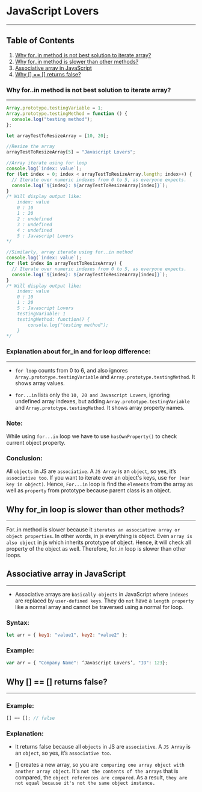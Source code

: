 # JavaScript Lovers

---

## Table of Contents

1. [Why for..in method is not best solution to iterate array?](#forin_drawback)
2. [Why for..in method is slower than other methods?](#forin_slower)
3. [Associative array in JavaScript](#associative_array)
4. [Why [] == [] returns false?](#array_comparison)

### Why for..in method is not best solution to iterate array?<a name="forin_drawback"></a>

---

```javascript
Array.prototype.testingVariable = 1;
Array.prototype.testingMethod = function () {
  console.log("testing method");
};

let arrayTestToResizeArray = [10, 20];

//Resize the array
arrayTestToResizeArray[5] = "Javascript Lovers";

//Array iterate using for loop
console.log(`index: value`);
for (let index = 0; index < arrayTestToResizeArray.length; index++) {
  // Iterate over numeric indexes from 0 to 5, as everyone expects.
  console.log(`${index}: ${arrayTestToResizeArray[index]}`);
}
/* Will display output like:
    index: value
    0 : 10
    1 : 20
    2 : undefined
    3 : undefined
    4 : undefined
    5 : Javascript Lovers
*/

//Similarly, array iterate using for..in method
console.log(`index: value`);
for (let index in arrayTestToResizeArray) {
  // Iterate over numeric indexes from 0 to 5, as everyone expects.
  console.log(`${index}: ${arrayTestToResizeArray[index]}`);
}
/* Will display output like:
    index: value
    0 : 10
    1 : 20
    5 : Javascript Lovers
    testingVariable: 1
    testingMethod: function() {
        console.log("testing method");
    }
*/
```

### Explanation about for_in and for loop difference:

---

- `for loop` counts from 0 to 6, and also ignores `Array.prototype.testingVariable` and `Array.prototype.testingMethod`. It shows array values.

- `for...in` lists only the `10, 20 and Javascript Lovers`, ignoring undefined array indexes, but adding `Array.prototype.testingVariable` and `Array.prototype.testingMethod`. It shows array property names.

### Note:

While using `for...in` loop we have to use `hasOwnProperty()` to check current object property.

### Conclusion:

All `objects` in JS are `associative`. A `JS Array` is an `object`, so yes, it’s `associative too`. If you want to iterate over an object's keys, use `for (var key in object)`. Hence, `For...in` loop is find the `elements` from the array as well as `property` from prototype because parent class is an object.

## Why for_in loop is slower than other methods?<a name="forin_slower"></a>

---

For..in method is slower because it `iterates an associative array or object properties`. In other words, in js everything is object. Even `array is also object` in js which inherits prototype of object. Hence, it will check all property of the object as well. Therefore, for..in loop is slower than other loops.

## Associative array in JavaScript<a name="associative_array"></a>

---

- Associative arrays are `basically objects` in JavaScript where `indexes` are replaced by `user-defined keys`. They do `not` have a `length property` like a normal array and cannot be traversed using a normal for loop.

### Syntax:

```javascript
let arr = { key1: "value1", key2: "value2" };
```

### Example:

```javascript
var arr = { "Company Name": ‘Javascript Lovers’, "ID": 123};
```

## Why [] == [] returns false?<a name="array_comparison"></a>

---

### Example:

```javascript
[] == []; // false
```

### Explanation:

- It returns false because all `objects` in JS are `associative`. A `JS Array` is an `object`, so yes, it’s `associative too`.

- [] creates a new array, so you are` comparing one array object with another array object`. It's `not the contents of the arrays` that is compared, the `object references are compared`. As a result, `they are not equal because it's not the same object instance.`
